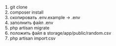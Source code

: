 1) git clone
2) composer install
3) скопировать .env.example -> .env
4) заполнить файл .env
5) php artisan migrate
6) положить файл в storage/app/public/random.csv
7) php artisan import:csv